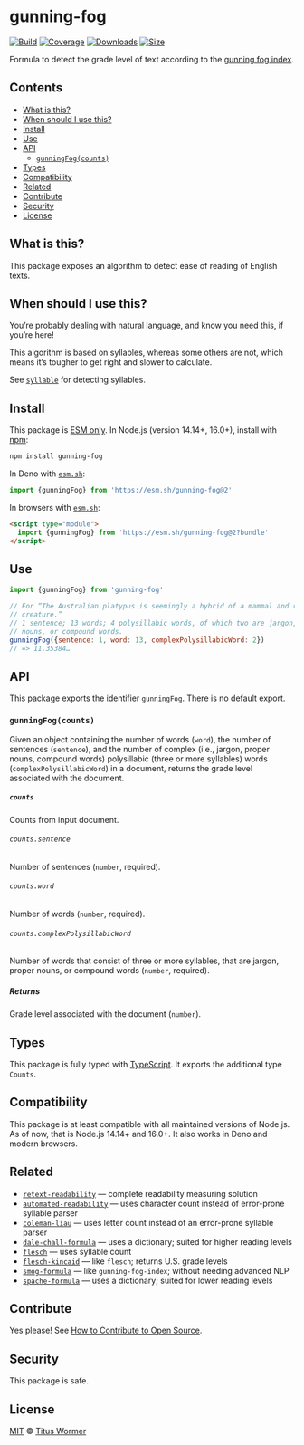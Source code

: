 # gunning-fog

[![Build][build-badge]][build]
[![Coverage][coverage-badge]][coverage]
[![Downloads][downloads-badge]][downloads]
[![Size][size-badge]][size]

Formula to detect the grade level of text according to the [gunning fog
index][formula].

## Contents

*   [What is this?](#what-is-this)
*   [When should I use this?](#when-should-i-use-this)
*   [Install](#install)
*   [Use](#use)
*   [API](#api)
    *   [`gunningFog(counts)`](#gunningfogcounts)
*   [Types](#types)
*   [Compatibility](#compatibility)
*   [Related](#related)
*   [Contribute](#contribute)
*   [Security](#security)
*   [License](#license)

## What is this?

This package exposes an algorithm to detect ease of reading of English texts.

## When should I use this?

You’re probably dealing with natural language, and know you need this, if
you’re here!

This algorithm is based on syllables, whereas some others are not, which means
it’s tougher to get right and slower to calculate.

See [`syllable`][syllable] for detecting syllables.

## Install

This package is [ESM only][esm].
In Node.js (version 14.14+, 16.0+), install with [npm][]:

```sh
npm install gunning-fog
```

In Deno with [`esm.sh`][esmsh]:

```js
import {gunningFog} from 'https://esm.sh/gunning-fog@2'
```

In browsers with [`esm.sh`][esmsh]:

```html
<script type="module">
  import {gunningFog} from 'https://esm.sh/gunning-fog@2?bundle'
</script>
```

## Use

```js
import {gunningFog} from 'gunning-fog'

// For “The Australian platypus is seemingly a hybrid of a mammal and reptilian
// creature.”
// 1 sentence; 13 words; 4 polysillabic words, of which two are jargon, proper
// nouns, or compound words.
gunningFog({sentence: 1, word: 13, complexPolysillabicWord: 2})
// => 11.35384…
```

## API

This package exports the identifier `gunningFog`.
There is no default export.

### `gunningFog(counts)`

Given an object containing the number of words (`word`), the number of
sentences (`sentence`), and the number of complex (i.e., jargon, proper
nouns, compound words) polysillabic (three or more syllables) words
(`complexPolysillabicWord`) in a document, returns the grade level
associated with the document.

##### `counts`

Counts from input document.

###### `counts.sentence`

Number of sentences (`number`, required).

###### `counts.word`

Number of words (`number`, required).

###### `counts.complexPolysillabicWord`

Number of words that consist of three or more syllables, that are jargon,
proper nouns, or compound words (`number`, required).

##### Returns

Grade level associated with the document (`number`).

## Types

This package is fully typed with [TypeScript][].
It exports the additional type `Counts`.

## Compatibility

This package is at least compatible with all maintained versions of Node.js.
As of now, that is Node.js 14.14+ and 16.0+.
It also works in Deno and modern browsers.

## Related

*   [`retext-readability`](https://github.com/wooorm/retext-readability)
    — complete readability measuring solution
*   [`automated-readability`](https://github.com/words/automated-readability)
    — uses character count instead of error-prone syllable parser
*   [`coleman-liau`](https://github.com/words/coleman-liau)
    — uses letter count instead of an error-prone syllable parser
*   [`dale-chall-formula`](https://github.com/words/dale-chall-formula)
    — uses a dictionary; suited for higher reading levels
*   [`flesch`](https://github.com/words/flesch)
    — uses syllable count
*   [`flesch-kincaid`](https://github.com/words/flesch-kincaid)
    — like `flesch`; returns U.S. grade levels
*   [`smog-formula`](https://github.com/words/smog-formula)
    — like `gunning-fog-index`; without needing advanced NLP
*   [`spache-formula`](https://github.com/words/spache-formula)
    — uses a dictionary; suited for lower reading levels

## Contribute

Yes please!
See [How to Contribute to Open Source][contribute].

## Security

This package is safe.

## License

[MIT][license] © [Titus Wormer][author]

<!-- Definitions -->

[build-badge]: https://github.com/words/gunning-fog/workflows/main/badge.svg

[build]: https://github.com/words/gunning-fog/actions

[coverage-badge]: https://img.shields.io/codecov/c/github/words/gunning-fog.svg

[coverage]: https://codecov.io/github/words/gunning-fog

[downloads-badge]: https://img.shields.io/npm/dm/gunning-fog.svg

[downloads]: https://www.npmjs.com/package/gunning-fog

[size-badge]: https://img.shields.io/bundlephobia/minzip/gunning-fog.svg

[size]: https://bundlephobia.com/result?p=gunning-fog

[npm]: https://docs.npmjs.com/cli/install

[esm]: https://gist.github.com/sindresorhus/a39789f98801d908bbc7ff3ecc99d99c

[esmsh]: https://esm.sh

[typescript]: https://www.typescriptlang.org

[contribute]: https://opensource.guide/how-to-contribute/

[license]: license

[author]: https://wooorm.com

[formula]: https://en.wikipedia.org/wiki/Gunning_fog_index

[syllable]: https://github.com/words/syllable
